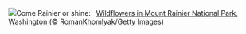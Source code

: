 ![](https://www.bing.com/th?id=OHR.RainierWildflowers_EN-US8010104719_UHD.jpg&w=1000)Come Rainier or shine:&nbsp;&ensp;[Wildflowers in Mount Rainier National Park, Washington (© RomanKhomlyak/Getty Images)](https://www.bing.com/th?id=OHR.RainierWildflowers_EN-US8010104719_UHD.jpg)
<br><br/>
